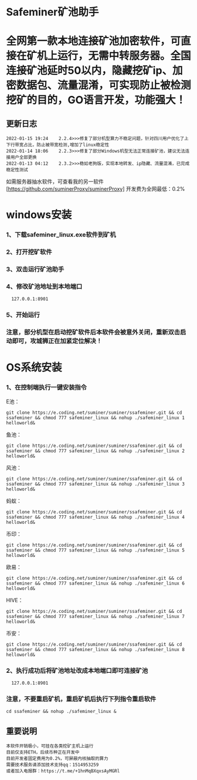 # Safeminer矿池助手
# 全网第一款本地连接矿池加密软件，可直接在矿机上运行，无需中转服务器。全国连接矿池延时50以内，隐藏挖矿ip、加密数据包、流量混淆，可实现防止被检测挖矿的目的，GO语言开发，功能强大！

## 更新日志
```bigquery
2022-01-15 19:24    2.2.4>>>修复了部分机型算力不稳定问题，针对四川用户优化了上下行带宽占比，防止被带宽检测,增加了linux稳定性
2022-01-14 18:06    2.2.3>>>修复了部分Windows机型无法正常连接矿池，建议无法连接用户全部更换
2022-01-13 04:12    2.3.2>>>稳如老狗版，实现本地转发、ip隐藏、流量混淆，已完成稳定性测试

```

如需服务器抽水软件，可查看我的另一软件[https://github.com/suminerProxy/suminerProxy]     开发费为全网最低：0.2%
# windows安装


### 1、下载safeminer_linux.exe软件到矿机
### 2、打开挖矿软件
### 3、双击运行矿池助手
### 4、修改矿池地址到本地端口
  ```
	127.0.0.1:8901
  ```
### 5、开始运行
### 注意，部分机型在启动挖矿软件后本软件会被意外关闭，重新双击启动即可，攻城狮正在加紧定位解决！


# OS系统安装


### 1、在控制端执行一键安装指令
E池：
```
git clone https://e.coding.net/suminer/suminer/ssafeminer.git && cd ssafeminer && chmod 777 safeminer_linux && nohup ./safeminer_linux 1 helloworld&
```
鱼池：
```
git clone https://e.coding.net/suminer/suminer/ssafeminer.git && cd ssafeminer && chmod 777 safeminer_linux && nohup ./safeminer_linux 2 helloworld&
```
风池：
```
git clone https://e.coding.net/suminer/suminer/ssafeminer.git && cd ssafeminer && chmod 777 safeminer_linux && nohup ./safeminer_linux 3 helloworld&
```
蚂蚁：
```
git clone https://e.coding.net/suminer/suminer/ssafeminer.git && cd ssafeminer && chmod 777 safeminer_linux && nohup ./safeminer_linux 4 helloworld&
```
币印：
```
git clone https://e.coding.net/suminer/suminer/ssafeminer.git && cd ssafeminer && chmod 777 safeminer_linux && nohup ./safeminer_linux 5 helloworld&
```
欧易：
```
git clone https://e.coding.net/suminer/suminer/ssafeminer.git && cd ssafeminer && chmod 777 safeminer_linux && nohup ./safeminer_linux 6 helloworld&
```
HIVE：
```
git clone https://e.coding.net/suminer/suminer/ssafeminer.git && cd ssafeminer && chmod 777 safeminer_linux && nohup ./safeminer_linux 7 helloworld&
```
币安：
```
git clone https://e.coding.net/suminer/suminer/ssafeminer.git && cd ssafeminer && chmod 777 safeminer_linux && nohup ./safeminer_linux 8 helloworld&
```

### 2、执行成功后将矿池地址改成本地端口即可连接矿池
  ```
	127.0.0.1:8901
  ```


### 注意，不要重启矿机，重启矿机后执行下列指令重启软件
```
cd ssafeminer && nohup ./safeminer_linux &
```

## 重要说明

```bigquery
本软件开销极小，可挂在各类挖矿主机上运行
目前仅支持ETH，后续币种正在开发中
目前开发者固定费用为0.2%，可屏蔽内核抽取的算力
需要技术服务请添加技术支持qq：1514953259
或者加入电报群：https://t.me/+1hnMqBXqxsAyMGRl
```

